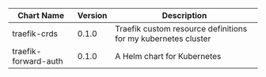 | Chart Name | Version | Description |
|-------------|----------|-------------|
| traefik-crds | 0.1.0 | Traefik custom resource definitions for my kubernetes cluster |
| traefik-forward-auth | 0.1.0 | A Helm chart for Kubernetes |
